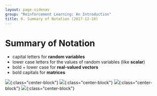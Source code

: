 ```yaml
---
layout: page-sidenav
group: "Reinforcement Learning: An Introduction"
title: 0. Summary of Notation (2017-12-10)
---
```


# Summary of Notation
- capital letters for **random variables**
- lower case letters for the values of random variables (like **scalar**)
- bold + lower case for **real-valued vectors**
- bold capitals for **matrices**

![]({{site.baseurl}}/images/rl_study/rli-0.1.png){:class="center-block"}
![]({{site.baseurl}}/images/rl_study/rli-0.2.png){:class="center-block"}
![]({{site.baseurl}}/images/rl_study/rli-0.3.png){:class="center-block"}
![]({{site.baseurl}}/images/rl_study/rli-0.4.png){:class="center-block"}

